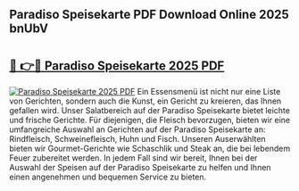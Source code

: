 ## Paradiso Speisekarte PDF Download Online 2025 bnUbV

# <h2><a href="http://gcbttv.nevu.top/?p=Paradiso+Speisekarte">🔗 👉🔴 Paradiso Speisekarte 2025 PDF</a></h2>

[![Paradiso Speisekarte 2025 PDF](https://i.imgur.com/dBaPXMq.png)](http://gcbttv.nevu.top/?p=Paradiso+Speisekarte)
Ein Essensmenü ist nicht nur eine Liste von Gerichten, sondern auch die Kunst, ein Gericht zu kreieren, das Ihnen gefallen wird. Unser Salatbereich auf der Paradiso Speisekarte bietet leichte und frische Gerichte. Für diejenigen, die Fleisch bevorzugen, bieten wir eine umfangreiche Auswahl an Gerichten auf der Paradiso Speisekarte an: Rindfleisch, Schweinefleisch, Huhn und Fisch. Unseren Auserwählten bieten wir Gourmet-Gerichte wie Schaschlik und Steak an, die bei lebendem Feuer zubereitet werden. In jedem Fall sind wir bereit, Ihnen bei der Auswahl der Speisen auf der Paradiso Speisekarte zu helfen und Ihnen einen angenehmen und bequemen Service zu bieten.
